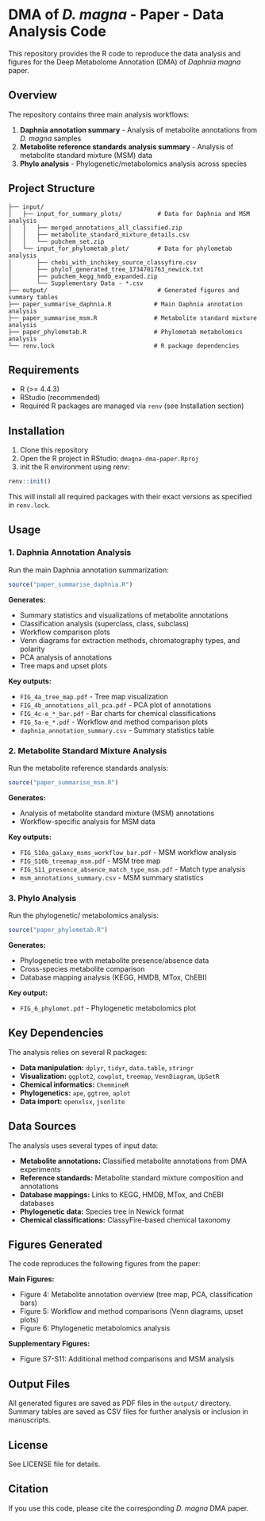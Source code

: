 # DMA of *D. magna* - Paper - Data Analysis Code

This repository provides the R code to reproduce the data analysis and figures for the Deep Metabolome Annotation (DMA) of *Daphnia magna* paper.

## Overview

The repository contains three main analysis workflows:

1. **Daphnia annotation summary** - Analysis of metabolite annotations from *D. magna* samples
2. **Metabolite reference standards analysis summary** - Analysis of metabolite standard mixture (MSM) data
3. **Phylo analysis** - Phylogenetic/metabolomics analysis across species

## Project Structure

```
├── input/
│   ├── input_for_summary_plots/          # Data for Daphnia and MSM analysis
│   │   ├── merged_annotations_all_classified.zip
│   │   ├── metabolite_standard_mixture_details.csv
│   │   └── pubchem_set.zip
│   └── input_for_phylometab_plot/        # Data for phylometab analysis
│       ├── chebi_with_inchikey_source_classyfire.csv
│       ├── phyloT_generated_tree_1734701763_newick.txt
│       ├── pubchem_kegg_hmdb_expanded.zip
│       └── Supplementary Data - *.csv
├── output/                               # Generated figures and summary tables
├── paper_summarise_daphnia.R            # Main Daphnia annotation analysis
├── paper_summarise_msm.R                # Metabolite standard mixture analysis
├── paper_phylometab.R                   # Phylometab metabolomics analysis
└── renv.lock                            # R package dependencies
```

## Requirements

- R (>= 4.4.3)
- RStudio (recommended)
- Required R packages are managed via `renv` (see Installation section)

## Installation

1. Clone this repository
2. Open the R project in RStudio: `dmagna-dma-paper.Rproj`
3. init the R environment using renv:

```r
renv::init()
```

This will install all required packages with their exact versions as specified in `renv.lock`.

## Usage

### 1. Daphnia Annotation Analysis

Run the main Daphnia annotation summarization:

```r
source("paper_summarise_daphnia.R")
```

**Generates:**
- Summary statistics and visualizations of metabolite annotations
- Classification analysis (superclass, class, subclass)
- Workflow comparison plots
- Venn diagrams for extraction methods, chromatography types, and polarity
- PCA analysis of annotations
- Tree maps and upset plots

**Key outputs:**
- `FIG_4a_tree_map.pdf` - Tree map visualization
- `FIG_4b_annotations_all_pca.pdf` - PCA plot of annotations
- `FIG_4c-e_*_bar.pdf` - Bar charts for chemical classifications
- `FIG_5a-e_*.pdf` - Workflow and method comparison plots
- `daphnia_annotation_summary.csv` - Summary statistics table

### 2. Metabolite Standard Mixture Analysis

Run the metabolite reference standards analysis:

```r
source("paper_summarise_msm.R")
```

**Generates:**
- Analysis of metabolite standard mixture (MSM) annotations
- Workflow-specific analysis for MSM data

**Key outputs:**
- `FIG_S10a_galaxy_msms_workflow_bar.pdf` - MSM workflow analysis
- `FIG_S10b_treemap_msm.pdf` - MSM tree map
- `FIG_S11_presence_absence_match_type_msm.pdf` - Match type analysis
- `msm_annotations_summary.csv` - MSM summary statistics

### 3. Phylo Analysis

Run the phylogenetic/ metabolomics analysis:

```r
source("paper_phylometab.R")
```

**Generates:**
- Phylogenetic tree with metabolite presence/absence data
- Cross-species metabolite comparison
- Database mapping analysis (KEGG, HMDB, MTox, ChEBI)

**Key output:**
- `FIG_6_phylomet.pdf` - Phylogenetic metabolomics plot

## Key Dependencies

The analysis relies on several R packages:

- **Data manipulation:** `dplyr`, `tidyr`, `data.table`, `stringr`
- **Visualization:** `ggplot2`, `cowplot`, `treemap`, `VennDiagram`, `UpSetR`
- **Chemical informatics:** `ChemmineR`
- **Phylogenetics:** `ape`, `ggtree`, `aplot`
- **Data import:** `openxlsx`, `jsonlite`

## Data Sources

The analysis uses several types of input data:

- **Metabolite annotations:** Classified metabolite annotations from DMA experiments
- **Reference standards:** Metabolite standard mixture composition and annotations
- **Database mappings:** Links to KEGG, HMDB, MTox, and ChEBI databases
- **Phylogenetic data:** Species tree in Newick format
- **Chemical classifications:** ClassyFire-based chemical taxonomy

## Figures Generated

The code reproduces the following figures from the paper:

**Main Figures:**
- Figure 4: Metabolite annotation overview (tree map, PCA, classification bars)
- Figure 5: Workflow and method comparisons (Venn diagrams, upset plots)
- Figure 6: Phylogenetic metabolomics analysis

**Supplementary Figures:**
- Figure S7-S11: Additional method comparisons and MSM analysis

## Output Files

All generated figures are saved as PDF files in the `output/` directory. Summary tables are saved as CSV files for further analysis or inclusion in manuscripts.

## License

See LICENSE file for details.

## Citation

If you use this code, please cite the corresponding *D. magna* DMA paper.